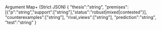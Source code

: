 Argument Map+ (Strict JSON)
{
  "thesis":"string",
  "premises":[{"p":"string","support":["string"],"status":"robust|mixed|contested"}],
  "counterexamples":["string"],
  "rival_views":["string"],
  "prediction":"string",
  "test":"string"
}
